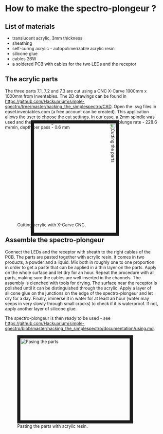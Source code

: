 # How to make the spectro-plongeur ?

## List of materials

- translucent acrylic, 3mm thickness
- sheathing
- self-curing acrylic - autopolimerizable acrylic resin
- silicone glue
- cables 26W 
- a soldered PCB with cables for the two LEDs and the receptor

## The acrylic parts

The three parts 7.1, 7.2 and 7.3 are cut using a CNC X-Carve 1000mm x 1000mm from Inventables. The 2D drawings can be found in https://github.com/Hackuarium/simple-spectro/tree/master/hacking_the_simplespectro/CAD. Open the .svg files in easel.inventables.com (a free account can be created). This application allows the user to choose the cut settings. In our case, a 2mm spindle was used and the cut settings were: feed rate - 635mm/min, plunge rate - 228.6 m/min, depth per pass - 0.6 mm

<figure>
<img src="https://github.com/Hackuarium/simple-spectro/blob/Test/hacking_the_simplespectro/images/cutting.jpg" 
alt="Cutting the parts" width="360" height="270" border="10" style="transform:rotate(90deg);"/>
<figcaption>Cutting acrylic with X-Carve CNC.</figcaption>
</figure>

## Assemble the spectro-plongeur

Connect the LEDs and the receptor with sheath to the right cables of the PCB. The parts are pasted together with acrylic resin. It comes in two products, a powder and a liquid. Mix both in roughly one to one proportion in order to get a paste that can be applied in a thin layer on the parts. Apply on the whole surface and let dry for an hour. Repeat the procedure with all parts, making sure the cables are well inserted in the channels. The assembly is clenched with tools for drying. The surface near the receptor is polished until it can be distinguished through the acrylic. Apply a layer of silicone glue on the junctions on the edge of the spectro-plongeur and let dry for a day. Finally, immerse it in water for at least an hour (water may seeps in very slowly through small cracks)  to check if it is waterproof. If not, apply another layer of silicone glue.

The spectro-plongeur is then ready to be used - see https://github.com/Hackuarium/simple-spectro/blob/master/hacking_the_simplespectro/documentation/using.md.

<figure>
<img src="https://github.com/Hackuarium/simple-spectro/blob/Test/hacking_the_simplespectro/images/pasting.jpg" 
alt="Pasing the parts" width="360" height="270" border="10" />
<figcaption>Pasting the parts with acrylic resin.</figcaption>
</figure>
